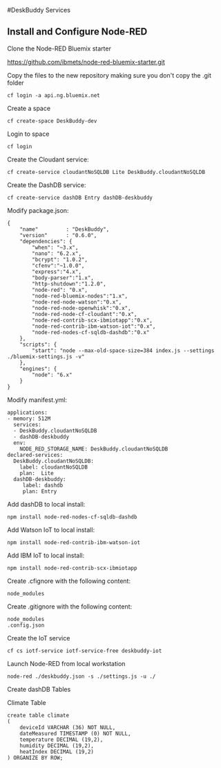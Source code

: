 #DeskBuddy Services


## Install and Configure Node-RED

Clone the Node-RED Bluemix starter

https://github.com/ibmets/node-red-bluemix-starter.git

Copy the files to the new repository making sure you don't copy the .git folder

```
cf login -a api.ng.bluemix.net
```

Create a space

```
cf create-space DeskBuddy-dev
```

Login to space

```
cf login
```

Create the Cloudant service:

```
cf create-service cloudantNoSQLDB Lite DeskBuddy.cloudantNoSQLDB
```

Create the DashDB service:

```
cf create-service dashDB Entry dashDB-deskbuddy
```

Modify package.json:

```
{
    "name"         : "DeskBuddy",
    "version"      : "0.6.0",
    "dependencies": {
        "when": "~3.x",
        "nano": "6.2.x",
        "bcrypt": "1.0.2",
        "cfenv":"~1.0.0",
        "express":"4.x",
        "body-parser":"1.x",
        "http-shutdown":"1.2.0",
        "node-red": "0.x",
        "node-red-bluemix-nodes":"1.x",
        "node-red-node-watson":"0.x",
        "node-red-node-openwhisk":"0.x",
        "node-red-node-cf-cloudant":"0.x",
        "node-red-contrib-scx-ibmiotapp":"0.x",
        "node-red-contrib-ibm-watson-iot":"0.x",
        "node-red-nodes-cf-sqldb-dashdb":"0.x"
    },
    "scripts": {
        "start": "node --max-old-space-size=384 index.js --settings ./bluemix-settings.js -v"
    },
    "engines": {
        "node": "6.x"
    }
}

```

Modify manifest.yml:

```
applications:
- memory: 512M
  services:
  - DeskBuddy.cloudantNoSQLDB
  - dashDB-deskbuddy
  env:
    NODE_RED_STORAGE_NAME: DeskBuddy.cloudantNoSQLDB
declared-services:
  DeskBuddy.cloudantNoSQLDB:
    label: cloudantNoSQLDB
    plan:  Lite 
  dashDB-deskbuddy:
  	 label: dashdb
  	 plan: Entry 
```   

Add dashDB to local install:

```
npm install node-red-nodes-cf-sqldb-dashdb
```

Add Watson IoT to local install:

```
npm install node-red-contrib-ibm-watson-iot
```

Add IBM IoT to local install:

```
npm install node-red-contrib-scx-ibmiotapp
```

Create .cfignore with the following content:

```
node_modules
```

Create .gitignore with the following content:

```
node_modules
.config.json
```

Create the IoT service

```
cf cs iotf-service iotf-service-free deskbuddy-iot
```

Launch Node-RED from local workstation

```
node-red ./deskbuddy.json -s ./settings.js -u ./
```

Create dashDB Tables

Climate Table

```
create table climate
(
	deviceId VARCHAR (36) NOT NULL,
	dateMeasured TIMESTAMP (0) NOT NULL,
	temperature DECIMAL (19,2),
	humidity DECIMAL (19,2),
	heatIndex DECIMAL (19,2)
) ORGANIZE BY ROW;
```

